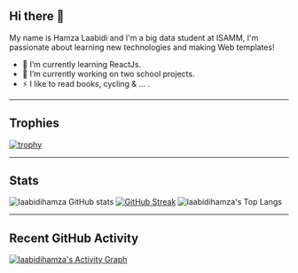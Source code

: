 
## Hi there 👋

My name is Hamza Laabidi and I'm a big data student at ISAMM, I'm passionate about learning new technologies and making Web templates!


- 🌱 I’m currently learning ReactJs.
- 🔭 I’m currently working on two school projects.
- ⚡ I like to read books, cycling & ... .

---------------------------------------------------------------------------------------------------------------
## Trophies

[![trophy](https://github-profile-trophy.vercel.app/?username=laabidihamza&theme=radical)](https://github.com/ryo-ma/github-profile-trophy)

---------------------------------------------------------------------------------------------------------------
## Stats

![laabidihamza GitHub stats](https://github-readme-stats.vercel.app/api?username=laabidihamza&show_icons=true&theme=radical) 
[![GitHub Streak](https://github-readme-streak-stats.herokuapp.com/?user=laabidihamza&theme=radical)](https://git.io/streak-stats) 
![laabidihamza's Top Langs](https://github-readme-stats.vercel.app/api/top-langs/?username=laabidihamza&layout=compact&theme=radical)

---------------------------------------------------------------------------------------------------------------
## Recent GitHub Activity
   <a href="https://github.com/laabidihamza"><img alt="laabidihamza's Activity Graph" src="https://activity-graph.herokuapp.com/graph?username=laabidihamza&custom_title=laabidihamza's%20Contribution%20Graph&theme=tokyonight" /></a>